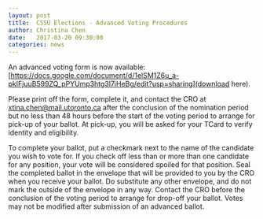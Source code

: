 ```yaml
---
layout: post
title:  CSSU Elections - Advanced Voting Procedures
author: Christina Chen
date:   2017-03-20 09:30:00
categories: news
---
```


An advanced voting form is now available:
[https://docs.google.com/document/d/1elSM1Z6u_a-pkIFjuuB599ZQ_pPYUmp3htg3l7iHeBg/edit?usp=sharing](download here).

Please print off the form, complete it, and contact the CRO at [xtina.chen@mail.utoronto.ca](mailto:xtina.chen@mail.utoronto.ca) after the conclusion of the nomination period but no less than 48 hours before the start of the voting period to arrange for pick-up of your ballot. At pick-up, you will be asked for your TCard to verify identity and eligibility.

To complete your ballot, put a checkmark next to the name of the candidate you wish to vote for. If you check off less than or more than one candidate for any position, your vote will be considered spoiled for that position. Seal the completed ballot in the envelope that will be provided to you by the CRO when you receive your ballot. Do substitute any other envelope, and do not mark the outside of the envelope in any way. Contact the CRO before the conclusion of the voting period to arrange for drop-off your ballot. Votes may not be modified after submission of an advanced ballot.
